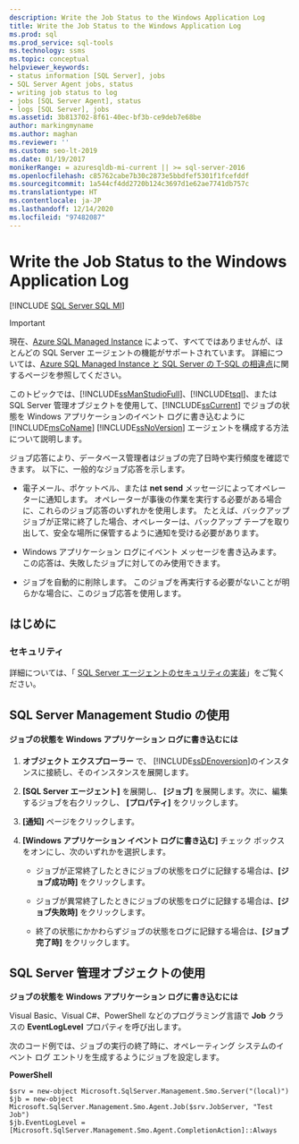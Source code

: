 ```yaml
---
description: Write the Job Status to the Windows Application Log
title: Write the Job Status to the Windows Application Log
ms.prod: sql
ms.prod_service: sql-tools
ms.technology: ssms
ms.topic: conceptual
helpviewer_keywords:
- status information [SQL Server], jobs
- SQL Server Agent jobs, status
- writing job status to log
- jobs [SQL Server Agent], status
- logs [SQL Server], jobs
ms.assetid: 3b813702-8f61-40ec-bf3b-ce9deb7e68be
author: markingmyname
ms.author: maghan
ms.reviewer: ''
ms.custom: seo-lt-2019
ms.date: 01/19/2017
monikerRange: = azuresqldb-mi-current || >= sql-server-2016
ms.openlocfilehash: c85762cabe7b30c2873e5bbdfef5301f1fcefddf
ms.sourcegitcommit: 1a544cf4dd2720b124c3697d1e62ae7741db757c
ms.translationtype: HT
ms.contentlocale: ja-JP
ms.lasthandoff: 12/14/2020
ms.locfileid: "97482087"
---
```

# <a name="write-the-job-status-to-the-windows-application-log"></a>Write the Job Status to the Windows Application Log

[!INCLUDE [SQL Server SQL MI](../../includes/applies-to-version/sql-asdbmi.md)]

> [!IMPORTANT]  
> 現在、[Azure SQL Managed Instance](/azure/sql-database/sql-database-managed-instance) によって、すべてではありませんが、ほとんどの SQL Server エージェントの機能がサポートされています。 詳細については、[Azure SQL Managed Instance と SQL Server の T-SQL の相違点](/azure/sql-database/sql-database-managed-instance-transact-sql-information#sql-server-agent)に関するページを参照してください。

このトピックでは、[!INCLUDE[ssManStudioFull](../../includes/ssmanstudiofull-md.md)]、[!INCLUDE[tsql](../../includes/tsql-md.md)]、または SQL Server 管理オブジェクトを使用して、[!INCLUDE[ssCurrent](../../includes/sscurrent-md.md)] でジョブの状態を Windows アプリケーションのイベント ログに書き込むように [!INCLUDE[msCoName](../../includes/msconame_md.md)] [!INCLUDE[ssNoVersion](../../includes/ssnoversion-md.md)] エージェントを構成する方法について説明します。  
  
ジョブ応答により、データベース管理者はジョブの完了日時や実行頻度を確認できます。 以下に、一般的なジョブ応答を示します。  
  
-   電子メール、ポケットベル、または **net send** メッセージによってオペレーターに通知します。 オペレーターが事後の作業を実行する必要がある場合に、これらのジョブ応答のいずれかを使用します。 たとえば、バックアップ ジョブが正常に終了した場合、オペレーターは、バックアップ テープを取り出して、安全な場所に保管するように通知を受ける必要があります。  
  
-   Windows アプリケーション ログにイベント メッセージを書き込みます。 この応答は、失敗したジョブに対してのみ使用できます。  
  
-   ジョブを自動的に削除します。 このジョブを再実行する必要がないことが明らかな場合に、このジョブ応答を使用します。  
  
## <a name="before-you-begin"></a><a name="BeforeYouBegin"></a>はじめに  
  
### <a name="security"></a><a name="Security"></a>セキュリティ  
詳細については、「 [SQL Server エージェントのセキュリティの実装](../../ssms/agent/implement-sql-server-agent-security.md)」をご覧ください。  
  
## <a name="using-sql-server-management-studio"></a><a name="SSMS"></a>SQL Server Management Studio の使用  
  
#### <a name="to-write-job-status-to-the-windows-application-log"></a>ジョブの状態を Windows アプリケーション ログに書き込むには  
  
1.  **オブジェクト エクスプローラー** で、 [!INCLUDE[ssDEnoversion](../../includes/ssdenoversion_md.md)]のインスタンスに接続し、そのインスタンスを展開します。  
  
2.  **[SQL Server エージェント]** を展開し、 **[ジョブ]** を展開します。次に、編集するジョブを右クリックし、 **[プロパティ]** をクリックします。  
  
3.  **[通知]** ページをクリックします。  
  
4.  **[Windows アプリケーション イベント ログに書き込む]** チェック ボックスをオンにし、次のいずれかを選択します。  
  
    -   ジョブが正常終了したときにジョブの状態をログに記録する場合は、**[ジョブ成功時]** をクリックします。  
  
    -   ジョブが異常終了したときにジョブの状態をログに記録する場合は、**[ジョブ失敗時]** をクリックします。  
  
    -   終了の状態にかかわらずジョブの状態をログに記録する場合は、**[ジョブ完了時]** をクリックします。  
  
## <a name="using-sql-server-management-objects"></a><a name="SMO"></a>SQL Server 管理オブジェクトの使用  
**ジョブの状態を Windows アプリケーション ログに書き込むには**  
  
Visual Basic、Visual C#、PowerShell などのプログラミング言語で **Job** クラスの **EventLogLevel** プロパティを呼び出します。  
  
次のコード例では、ジョブの実行の終了時に、オペレーティング システムのイベント ログ エントリを生成するようにジョブを設定します。  
  
**PowerShell**  
  
```  
$srv = new-object Microsoft.SqlServer.Management.Smo.Server("(local)")  
$jb = new-object Microsoft.SqlServer.Management.Smo.Agent.Job($srv.JobServer, "Test Job")  
$jb.EventLogLevel = [Microsoft.SqlServer.Management.Smo.Agent.CompletionAction]::Always  
```  
